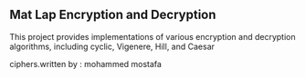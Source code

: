 ## Mat Lap Encryption and Decryption

This project provides implementations of various encryption and decryption algorithms, including cyclic, Vigenere, Hill, and Caesar 

ciphers.written by : mohammed mostafa
